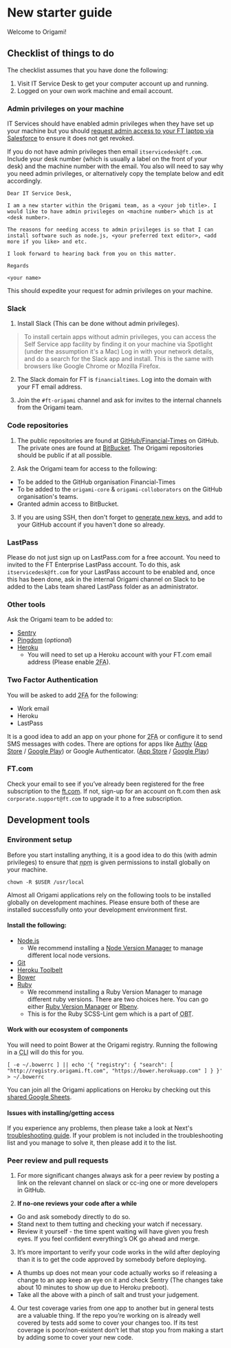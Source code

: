 # New starter guide

Welcome to Origami!

## Checklist of things to do

The checklist assumes that you have done the following:

1. Visit IT Service Desk to get your computer account up and running.
2. Logged on your own work machine and email account.

### Admin privileges on your machine

IT Services should have enabled admin privileges when they have set up your machine but you should [request admin access to your FT laptop via Salesforce](https://financialtimes.my.salesforce.com/home/home.jsp) to ensure it does not get revoked.

If you do not have admin privileges then email `itservicedesk@ft.com`. Include your desk number (which is usually a label on the front of your desk) and the machine number with the email. You also will need to say why you need admin privileges, or alternatively copy the template below and edit accordingly.

```
Dear IT Service Desk,

I am a new starter within the Origami team, as a <your job title>. I would like to have admin privileges on <machine number> which is at <desk number>.

The reasons for needing access to admin privileges is so that I can install software such as node.js, <your preferred text editor>, <add more if you like> and etc.

I look forward to hearing back from you on this matter.

Regards

<your name>
```

This should expedite your request for admin privileges on your machine.


### Slack

1. Install Slack (This can be done without admin privileges).
  > To install certain apps without admin privileges, you can access the Self Service app facility by finding it on your machine via Spotlight (under the assumption it's a Mac) Log in with your network details, and do a search for the Slack app and install. This is the same with browsers like Google Chrome or Mozilla Firefox.

2. The Slack domain for FT is `financialtimes`. Log into the domain with your FT email address.

3. Join the `#ft-origami` channel and ask for invites to the internal channels from the Origami team.


### Code repositories

1. The public repositories are found at [GitHub/Financial-Times](https://github.com/Financial-Times) on GitHub. The private ones are found at [BitBucket](http://git.svc.ft.com/). The Origami repositories should be public if at all possible.

2. Ask the Origami team for access to the following:
  - To be added to the GitHub organisation Financial-Times
  - To be added to the `origami-core` & `origami-colloborators` on the GitHub organisation's teams.
  - Granted admin access to BitBucket.

3. If you are using SSH, then don't forget to [generate new keys](https://help.github.com/articles/generating-an-ssh-key/), and add to your GitHub account if you haven't done so already.

### LastPass

Please do not just sign up on LastPass.com for a free account. You need to invited to the FT Enterprise LastPass account. To do this, ask `itservicedesk@ft.com` for your LastPass account to be enabled and, once this has been done, ask in the internal Origami channel on Slack to be added to the Labs team shared LastPass folder as an administrator.

### Other tools

Ask the Origami team to be added to:

- [Sentry](https://app.getsentry.com/auth/login/financial-times/)
- [Pingdom](https://www.pingdom.com/) (_optional_)
- [Heroku](https://www.heroku.com/)
  - You will need to set up a Heroku account with your FT.com email address (Please enable <abbr title="Two Factor Authentication">2FA</abbr>).

### Two Factor Authentication

You will be asked to add <abbr title="Two Factor Authentication">2FA</abbr> for the following:

- Work email
- Heroku
- LastPass

It is a good idea to add an app on your phone for <abbr title="Two Factor Authentication">2FA</abbr> or configure it to send SMS messages with codes. There are options for apps like [Authy](https://www.authy.com/) ([App Store](https://itunes.apple.com/gb/app/authy/id494168017) / [Google Play](https://play.google.com/store/apps/details?id=com.authy.authy)) or Google Authenticator. ([App Store](https://itunes.apple.com/gb/app/google-authenticator/id388497605) / [Google Play](https://play.google.com/store/apps/details?id=com.google.android.apps.authenticator2))

### FT.com

Check your email to see if you’ve already been registered for the free subscription to the [ft.com](https://www.ft.com/). If not, sign-up for an account on ft.com then ask `corporate.support@ft.com` to upgrade it to a free subscription.

## Development tools

### Environment setup

Before you start installing anything, it is a good idea to do this (with admin privileges) to ensure that <abbr title="Node Package Manager">npm</abbr> is given permissions to install globally on your machine.

```
chown -R $USER /usr/local
```

Almost all Origami applications rely on the following tools to be installed globally on development machines. Please ensure both of these are installed successfully onto your development environment first.

#### Install the following:

- [Node.js](https://nodejs.org/)
  - We recommend installing a [Node Version Manager](https://github.com/creationix/nvm) to manage different local node versions.
- [Git](https://git-scm.com/)
- [Heroku Toolbelt](https://toolbelt.heroku.com/)
- [Bower](http://bower.io/)
- [Ruby](http://www.ruby-lang.org/)
  - We recommend installing a Ruby Version Manager to manage different ruby versions. There are two choices here. You can go either [Ruby Version Manager](https://rvm.io/) or [Rbenv](https://github.com/rbenv/rbenv).
  - This is for the Ruby SCSS-Lint gem which is a part of <abbr title="Origami Build Tools">OBT</abbr>.

#### Work with our ecosystem of components

You will need to point Bower at the Origami registry. Running the following in a <abbr title="Command Line Interface">CLI</abbr> will do this for you.

```
[ -e ~/.bowerrc ] || echo '{ "registry": { "search": [ "http://registry.origami.ft.com", "https://bower.herokuapp.com" ] } }' > ~/.bowerrc
```

You can join all the Origami applications on Heroku by checking out this [shared Google Sheets](https://docs.google.com/a/ft.com/spreadsheets/d/1xk1tyn60ZCmLk1I39Dot-08c9pBJeeX3g9MDENDqjKk/edit?usp=drive_web).


#### Issues with installing/getting access

If you experience any problems, then please take a look at Next's [troubleshooting guide](http://financial-times.github.io/next/docs/developer-guide/troubleshooting/). If your problem is not included in the troubleshooting list and you manage to solve it, then please add it to the list.

### Peer review and pull requests

1. For more significant changes always ask for a peer review by posting a link on the relevant channel on slack or cc-ing one or more developers in GitHub.

2. **If no-one reviews your code after a while**
  - Go and ask somebody directly to do so.
  - Stand next to them tutting and checking your watch if necessary.
  - Review it yourself - the time spent waiting will have given you fresh eyes. If you feel confident everything’s OK go ahead and merge.

3. It’s more important to verify your code works in the wild after deploying than it is to get the code approved by somebody before deploying.
  - A thumbs up does not mean your code actually works so if releasing a change to an app keep an eye on it and check Sentry (The changes take about 10 minutes to show up due to Heroku preboot).
  - Take all the above with a pinch of salt and trust your judgement.

4. Our test coverage varies from one app to another but in general tests are a valuable thing. If the repo you’re working on is already well covered by tests add some to cover your changes too. If its test coverage is poor/non-existent don’t let that stop you from making a start by adding some to cover your new code.
